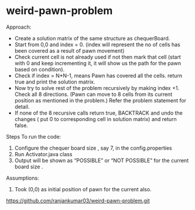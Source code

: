 # weird-pawn-problem

Approach:
* Create a solution matrix of the same structure as chequerBoard.
* Start from 0,0 and index = 0. (index will represent the no of cells has been covered as a result of  pawn movement)
* Check current cell is not already used if not then mark that cell (start with 0 and keep incrementing it, it will show us the path for the pawn based on condition).
* Check if index = N*N-1, means Pawn has covered all the cells. return true and print the solution matrix.
* Now try to solve rest of the problem recursively by making index +1. Check all 8 directions. (Pawn can move to 8 cells from its current position as mentioned in the problem.) Refer the problem statement for detail.
* If none of the 8 recursive calls return true, BACKTRACK and undo the changes ( put 0 to corresponding cell in solution matrix) and return false.

Steps To run the code:

1. Configure the chequer board size , say 7, in the config.properties
2. Run Activator.java class
3. Output will be shown as “POSSIBLE” or “NOT POSSIBLE” for the current board size .

Assumptions:
  1. Took (0,0) as initial position of pawn for the current also.

https://github.com/ranjankumar03/weird-pawn-problem.git
